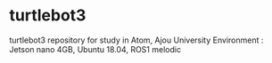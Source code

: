 # turtlebot3
turtlebot3 repository for study in Atom, Ajou University
Environment : Jetson nano 4GB, Ubuntu 18.04, ROS1 melodic
